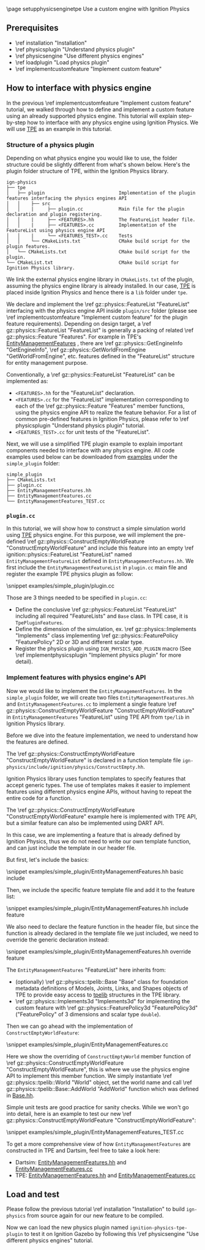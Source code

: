 \page setupphysicsenginetpe Use a custom engine with Ignition Physics

## Prerequisites

- \ref installation "Installation"
- \ref physicsplugin "Understand physics plugin"
- \ref physicsengine "Use different physics engines"
- \ref loadplugin "Load physics plugin"
- \ref implementcustomfeature "Implement custom feature"

## How to interface with physics engine

In the previous
\ref implementcustomfeature "Implement custom feature" tutorial, we walked through how to
define and implement a custom feature using an already supported physics
engine. This tutorial will explain step-by-step how to interface with any physics engine
using Ignition Physics. We will use [TPE](https://github.com/ignitionrobotics/ign-physics/tree/main/tpe) as an example in this tutorial.

### Structure of a physics plugin

Depending on what physics engine you would like to use,
the folder structure could be slightly different from what's shown below.
Here's the plugin folder structure of TPE, within the Ignition Physics library.

```
ign-physics
├── tpe
│   ├── plugin                           Implementation of the plugin features interfacing the physics engines API
│   │    ├── src
│   │    |     ├── plugin.cc             Main file for the plugin declaration and plugin registering.
│   │    |     ├── <FEATURES>.hh         The FeatureList header file.
│   │    |     ├── <FEATURES>.cc         Implementation of the FeatureList using physics engine API
│   │    |     └── <FEATURES_TEST>.cc    Tests
│   │    └── CMakeLists.txt              CMake build script for the plugin features.
│   └── CMakeLists.txt                   CMake build script for the plugin.
└── CMakeList.txt                        CMake build script for Ignition Physics library.
```

We link the external physics engine library
in `CMakeLists.txt` of the plugin, assuming the physics engine library is
already installed. In our case, [TPE](https://github.com/ignitionrobotics/ign-physics/tree/main/tpe)
is placed inside Ignition Physics and hence there is a `lib` folder under `tpe`.

We declare and implement the \ref gz::physics::FeatureList "FeatureList"
interfacing with the physics engine API inside `plugin/src` folder
(please see \ref implementcustomfeature "Implement custom feature"
for the plugin feature requirements). Depending on design target, a \ref gz::physics::FeatureList "FeatureList"
is generally a packing of related \ref gz::physics::Feature "Features".
For example in TPE's [EntityManagementFeatures](https://github.com/ignitionrobotics/ign-physics/blob/main/tpe/plugin/src/EntityManagementFeatures.hh)
, there are \ref gz::physics::GetEngineInfo "GetEngineInfo",
\ref gz::physics::GetWorldFromEngine "GetWorldFromEngine", etc. features
defined in the "FeatureList" structure for entity management purpose.

Conventionally, a \ref gz::physics::FeatureList "FeatureList" can be
implemented as:
- `<FEATURES>.hh` for the "FeatureList" declaration.
- `<FEATURES>.cc` for the "FeatureList" implementation corresponding to each of
the \ref gz::physics::Feature "Features" member functions, using the
physics engine API to realize the feature behavior. For a list of common
pre-defined features in Ignition Physics, please refer to
\ref physicsplugin "Understand physics plugin" tutorial.
- `<FEATURES_TEST>.cc` for unit tests of the "FeatureList".

Next, we will use a simplified TPE plugin example to explain important components needed to interface with any physics engine. All code examples used below can be downloaded from [examples](https://github.com/ignitionrobotics/ign-physics/tree/ign-physics2/examples) under the `simple_plugin` folder:

```
simple_plugin
├── CMakeLists.txt
├── plugin.cc
├── EntityManagementFeatures.hh
├── EntityManagementFeatures.cc
└── EntityManagementFeatures_TEST.cc
```

### `plugin.cc`

In this tutorial, we will show how to construct a simple simulation world using
[TPE](https://github.com/ignitionrobotics/ign-physics/tree/main/tpe) physics
engine. For this purpose, we will implement the pre-defined
\ref gz::physics::ConstructEmptyWorldFeature "ConstructEmptyWorldFeature"
and include this feature into an empty \ref ignition::physics::FeatureList "FeatureList"
named `EntityManagementFeatureList` defined in `EntityManagementFeatures.hh`.
We first include the `EntityManagementFeatureList` in `plugin.cc` main file
and register the example TPE physics plugin as follow:

\snippet examples/simple_plugin/plugin.cc

Those are 3 things needed to be specified in `plugin.cc`:
- Define the conclusive \ref gz::physics::FeatureList "FeatureList" including
all required "FeatureLists" and `Base` class. In TPE case, it is `TpePluginFeatures`.
- Define the dimension of the simulation, ex. \ref gz::physics::Implements "Implements" class implementing
\ref gz::physics::FeaturePolicy "FeaturePolicy" 2D or 3D and different
scalar type.
- Register the physics plugin using `IGN_PHYSICS_ADD_PLUGIN` macro (See \ref implementphysicsplugin "Implement physics plugin" for more detail).

### Implement features with physics engine's API

Now we would like to implement the `EntityManagementFeatures`.
In the `simple_plugin` folder, we will create two files `EntityManagementFeatures.hh` and
`EntityManagementFeatures.cc` to implement a single feature \ref gz::physics::ConstructEmptyWorldFeature "ConstructEmptyWorldFeature"
in `EntityManagementFeatures` "FeatureList" using TPE API from `tpe/lib` in Ignition Physics library.

Before we dive into the feature implementation, we need to understand how the features are defined.

The \ref gz::physics::ConstructEmptyWorldFeature "ConstructEmptyWorldFeature"
is declared in a function template file `ign-physics/include/ignition/physics/ConstructEmpty.hh`.

Ignition Physics library uses function templates to specify features that accept generic types.
The use of templates makes it easier to implement features using different physics engine APIs,
without having to repeat the entire code for a function.

The \ref gz::physics::ConstructEmptyWorldFeature "ConstructEmptyWorldFeature" example here
is implemented with TPE API, but a similar feature can also be implemented using DART API.

In this case, we are implementing a feature that is already defined by Ignition Physics,
thus we do not need to write our own template function, and can just include the template in our header file.

But first, let's include the basics:

\snippet examples/simple_plugin/EntityManagementFeatures.hh basic include

Then, we include the specific feature template file and add it to the feature list:

\snippet examples/simple_plugin/EntityManagementFeatures.hh include feature

We also need to declare the feature function in the header file, but since the function is already declared
in the template file we just included, we need to override the generic declaration instead:

\snippet examples/simple_plugin/EntityManagementFeatures.hh override feature

The `EntityManagementFeatures` "FeatureList" here inherits from:
- (optionally) \ref gz::physics::tpelib::Base "Base"
class for foundation metadata definitions of Models, Joints, Links, and Shapes objects
of TPE to provide easy access to [tpelib](https://github.com/ignitionrobotics/ign-physics/tree/main/tpe/lib)
structures in the TPE library.
- \ref gz::physics::Implements3d "Implements3d" for implementing the
custom feature with \ref gz::physics::FeaturePolicy3d "FeaturePolicy3d"
("FeaturePolicy" of 3 dimensions and scalar type `double`).

Then we can go ahead with the implementation of `ConstructEmptyWorldFeature`:

\snippet examples/simple_plugin/EntityManagementFeatures.cc

Here we show the overriding of `ConstructEmptyWorld` member function of
\ref gz::physics::ConstructEmptyWorldFeature "ConstructEmptyWorldFeature",
this is where we use the physics engine API to implement this member function.
We simply instantiate \ref gz::physics::tpelib::World "World" object, set
the world name and call \ref gz::physics::tpelib::Base::AddWorld "AddWorld"
function which was defined in [Base.hh](https://github.com/ignitionrobotics/ign-physics/blob/main/tpe/plugin/src/Base.hh).

Simple unit tests are good practice for sanity checks.
While we won't go into detail, here is an example to test our new
\ref gz::physics::ConstructEmptyWorldFeature "ConstructEmptyWorldFeature":

\snippet examples/simple_plugin/EntityManagementFeatures_TEST.cc

To get a more comprehensive view of how `EntityManagementFeatures` are constructed in TPE and Dartsim,
feel free to take a look here:
- Dartsim: [EntityManagementFeatures.hh](https://github.com/ignitionrobotics/ign-physics/blob/ign-physics2/dartsim/src/EntityManagementFeatures.hh) and [EntityManagementFeatures.cc](https://github.com/ignitionrobotics/ign-physics/blob/ign-physics2/dartsim/src/EntityManagementFeatures.cc)
- TPE: [EntityManagementFeatures.hh](https://github.com/ignitionrobotics/ign-physics/blob/ign-physics2/tpe/plugin/src/EntityManagementFeatures.hh) and [EntityManagementFeatures.cc](https://github.com/ignitionrobotics/ign-physics/blob/ign-physics2/tpe/plugin/src/EntityManagementFeatures.cc)

## Load and test

Please follow the previous tutorial \ref installation "Installation" to build
`ign-physics` from source again for our new feature to be compiled.

Now we can load the new physics plugin named `ignition-physics-tpe-plugin`
to test it on Ignition Gazebo by following this \ref physicsengine "Use different physics engines" tutorial.
